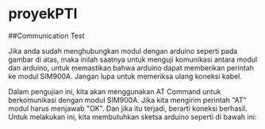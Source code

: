 # proyekPTI



##Communication Test

Jika anda sudah menghubungkan modul dengan arduino seperti pada gambar di atas, maka inilah saatnya untuk menguji komunikasi antara modul dan arduino, untuk memastikan bahwa arduino dapat memberikan perintah ke modul SIM900A. Jangan lupa untuk memeriksa ulang koneksi kabel.

Dalam pengujian ini, kita akan menggunakan AT Command untuk berkomunikasi dengan modul SIM900A. Jika kita mengirim perintah "AT" modul harus menjawab "OK". Dan jika itu terjadi, berarti koneksi berhasil. Untuk melakukan ini, kita membutuhkan sketsa arduino seperti di bawah ini:
